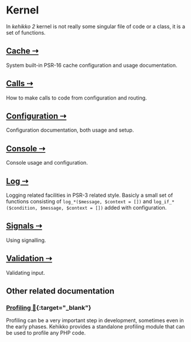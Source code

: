 ---
---

# Kernel

In *kehikko 2* kernel is not really some singular file of code or a class, it is a set of
functions.

## [Cache ⇢](cache)

System built-in PSR-16 cache configuration and usage documentation.

## [Calls ⇢](calls)

How to make calls to code from configuration and routing.

## [Configuration ⇢](cfg)

Configuration documentation, both usage and setup.

## [Console ⇢](console)

Console usage and configuration.

## [Log ⇢](log)

Logging related facilities in PSR-3 related style.
Basicly a small set of functions consisting of `log_*($message, $context = [])`
and `log_if_*($condition, $message, $context = [])`
added with configuration.

## [Signals ⇢](signals)

Using signalling.

## [Validation ⇢](validation)

Validating input.

## Other related documentation

### [Profiling 🔗](https://github.com/kehikko/profiler){:target="_blank"}

Profiling can be a very important step in development, sometimes even in the early phases.
Kehikko provides a standalone profiling module that can be used to profile any PHP code.
